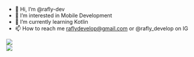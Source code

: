 - 👋 Hi, I’m @rafly-dev
- 👀 I’m interested in Mobile Development
- 🌱 I’m currently learning Kotlin
- 📫 How to reach me raflydevelop@gmail.com or @rafly_develop on IG

<div style="width: 100%; justify-content: center;" >
  <img src="https://github-readme-stats.vercel.app/api/top-langs/?username=rafly-amrie&show_icons=true&locale=en&layout=compact&theme=dark" style="align-center">
  </img>
</div>
<div style="width: 100%; justify-content: center;" >
  <img src="https://github-readme-streak-stats.herokuapp.com/?user=rafly-amrie&theme=dark" style="align-center">
  </img>
</div>


<!---
rafly-dev/rafly-dev is a ✨ special ✨ repository because its `README.md` (this file) appears on your GitHub profile.
You can click the Preview link to take a look at your changes.
--->
<!-- <div>
  <img src="https://github-readme-stats.vercel.app/api/top-langs/?username=rafly-dev&show_icons=true&locale=en&layout=compact&theme=dark">
  </img>
</div> -->
